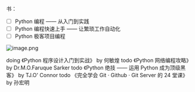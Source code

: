 书：

+ [ ] Python 编程 —— 从入门到实践
+ [ ] Python 编程快速上手 —— 让繁琐工作自动化
+ [ ] Python 极客项目编程

![image.png](https://s2.loli.net/2023/11/20/c9O82XwApqsyuBb.png)

doing 《Python 程序设计入门到实战》 by 何敏煌
todo 《Python 网络编程攻略》 by Dr.M.O.Faruque Sarker
todo 《Python 绝技 —— 运用 Python 成为顶级黑客》 by TJ.O' Connor
todo 《完全学会 Git · Github · Git Server 的 24 堂课》 by 孙宏明
